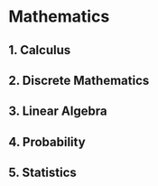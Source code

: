 # Mathematics

## 1. Calculus
## 2. Discrete Mathematics
## 3. Linear Algebra
## 4. Probability
## 5. Statistics
